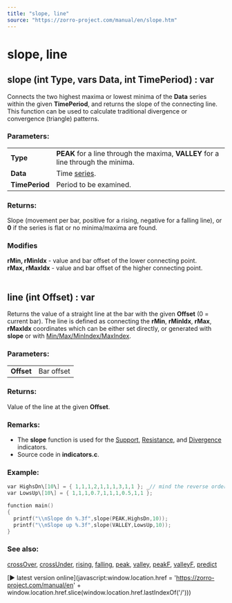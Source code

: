 ```yaml
---
title: "slope, line"
source: "https://zorro-project.com/manual/en/slope.htm"
---
```


# slope, line

## slope (int Type, vars Data, int TimePeriod) : var

Connects the two highest maxima or lowest minima of the **Data** series within the given **TimePeriod**, and returns the slope of the connecting line. This function can be used to calculate traditional divergence or convergence (triangle) patterns.

### Parameters:

<table border="0"><tbody><tr><td><strong>Type</strong></td><td><strong>PEAK</strong> for a line through the maxima, <strong>VALLEY</strong> for a line through the minima.</td></tr><tr><td><strong>Data</strong></td><td>Time <a href="series.htm">series</a>.</td></tr><tr><td><strong>TimePeriod</strong></td><td>Period to be examined.</td></tr></tbody></table>

### Returns:

Slope (movement per bar, positive for a rising, negative for a falling line), or **0** if the series is flat or no minima/maxima are found.

### Modifies

**rMin, rMinIdx** - value and bar offset of the lower connecting point.  
**rMax, rMaxIdx** - value and bar offset of the higher connecting point.  
 

## line (int Offset) : var

Returns the value of a straight line at the bar with the given **Offset** (0 = current bar). The line is defined as connecting the **rMin**, **rMinIdx**, **rMax**, **rMaxIdx** coordinates which can be either set directly, or generated with **slope** or with [Min/Max/MinIndex/MaxIndex](116_Statistics_Transformations.md). 

### Parameters:

<table border="0"><tbody><tr><td><strong>Offset</strong></td><td>Bar offset</td></tr></tbody></table>

### Returns:

Value of the line at the given **Offset**.

### Remarks:

*   The **slope** function is used for the [Support](033_W4a_Indicator_implementation.md), [Resistance](033_W4a_Indicator_implementation.md), and [Divergence](033_W4a_Indicator_implementation.md) indicators.
*   Source code in **indicators.c**.

### Example:

```c
var HighsDn\[10\] = { 1,1,1,2,1,1,1,3,1,1 }; _// mind the reverse order_
var LowsUp\[10\] = { 1,1,1,0.7,1,1,1,0.5,1,1 };

function main()
{
  printf("\\nSlope dn %.3f",slope(PEAK,HighsDn,10));
  printf("\\nSlope up %.3f",slope(VALLEY,LowsUp,10));
}
```

### See also:

[crossOver](121_crossOver_crossUnder.md), [crossUnder](121_crossOver_crossUnder.md), [rising](123_rising_falling.md), [falling](123_rising_falling.md), [peak](122_peak_valley.md), [valley](122_peak_valley.md), [peakF](087_Fuzzy_Logic.md), [valleyF](087_Fuzzy_Logic.md), [predict](131_predict.md)

[► latest version online](javascript:window.location.href = 'https://zorro-project.com/manual/en' + window.location.href.slice\(window.location.href.lastIndexOf\('/'\)\))